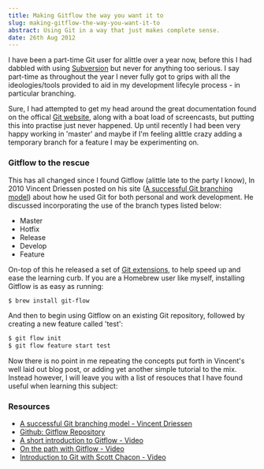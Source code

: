 ```yaml
---
title: Making Gitflow the way you want it to
slug: making-gitflow-the-way-you-want-it-to
abstract: Using Git in a way that just makes complete sense.
date: 26th Aug 2012
---
```


I have been a part-time Git user for alittle over a year now, before this I had dabbled with using [Subversion](http://subversion.apache.org/) but never for anything too serious.
I say part-time as throughout the year I never fully got to grips with all the ideologies/tools provided to aid in my development lifecyle process - in particular branching.

Sure, I had attempted to get my head around the great documentation found on the offical [Git website](http://git-scm.com/), along with a boat load of screencasts, but putting this into practise just never happened.
Up until recently I had been very happy working in 'master' and maybe if I'm feeling alittle crazy adding a temporary branch for a feature I may be experimenting on.

### Gitflow to the rescue

This has all changed since I found Gitflow (alittle late to the party I know), In 2010 Vincent Driessen posted on his site ([A successful Git branching model](http://nvie.com/posts/a-successful-git-branching-model/)) about how he used Git for both personal and work development.
He discussed incorporating the use of the branch types listed below:

* Master
* Hotfix
* Release
* Develop
* Feature

On-top of this he released a set of [Git extensions](http://github.com/nvie/gitflow), to help speed up and ease the learning curb.
If you are a Homebrew user like myself, installing Gitflow is as easy as running:

~~~ .bash
$ brew install git-flow
~~~

And then to begin using Gitflow on an existing Git repository, followed by creating a new feature called 'test':

~~~ .bash
$ git flow init
$ git flow feature start test
~~~

Now there is no point in me repeating the concepts put forth in Vincent's well laid out blog post, or adding yet another simple tutorial to the mix.
Instead however, I will leave you with a list of resouces that I have found useful when learning this subject:

### Resources

* [A successful Git branching model - Vincent Driessen](http://nvie.com/posts/a-successful-git-branching-model/)
* [Github: Gitflow Repository](https://github.com/nvie/gitflow)
* [A short introduction to Gitflow - Video](http://vimeo.com/16018419)
* [On the path with Gitflow - Video](http://vimeo.com/37408017)
* [Introduction to Git with Scott Chacon - Video](http://www.youtube.com/watch?v=ZDR433b0HJY)